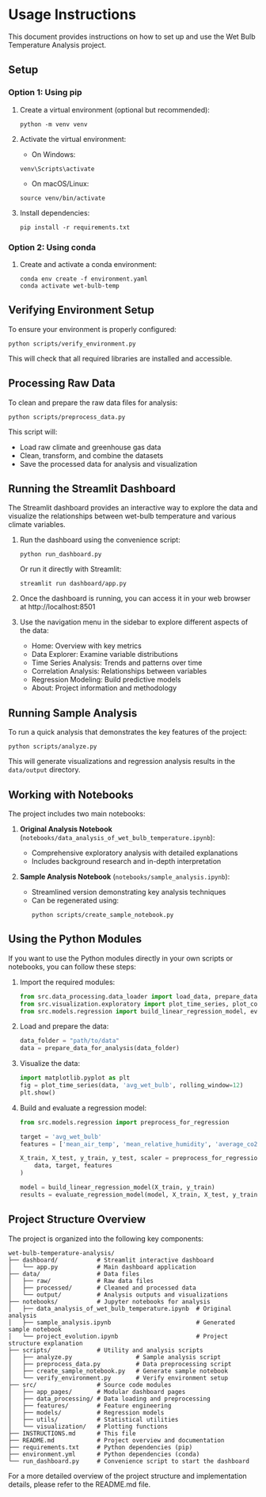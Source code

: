 # Usage Instructions

This document provides instructions on how to set up and use the Wet Bulb Temperature Analysis project.

## Setup

### Option 1: Using pip

1. Create a virtual environment (optional but recommended):
   ```
   python -m venv venv
   ```

2. Activate the virtual environment:
   - On Windows:
   ```
   venv\Scripts\activate
   ```
   - On macOS/Linux:
   ```
   source venv/bin/activate
   ```

3. Install dependencies:
   ```
   pip install -r requirements.txt
   ```

### Option 2: Using conda

1. Create and activate a conda environment:
   ```
   conda env create -f environment.yaml
   conda activate wet-bulb-temp
   ```

## Verifying Environment Setup

To ensure your environment is properly configured:

```
python scripts/verify_environment.py
```

This will check that all required libraries are installed and accessible.

## Processing Raw Data

To clean and prepare the raw data files for analysis:

```
python scripts/preprocess_data.py
```

This script will:
- Load raw climate and greenhouse gas data
- Clean, transform, and combine the datasets
- Save the processed data for analysis and visualization

## Running the Streamlit Dashboard

The Streamlit dashboard provides an interactive way to explore the data and visualize the relationships between wet-bulb temperature and various climate variables.

1. Run the dashboard using the convenience script:
   ```
   python run_dashboard.py
   ```

   Or run it directly with Streamlit:
   ```
   streamlit run dashboard/app.py
   ```

2. Once the dashboard is running, you can access it in your web browser at http://localhost:8501

3. Use the navigation menu in the sidebar to explore different aspects of the data:
   - Home: Overview with key metrics
   - Data Explorer: Examine variable distributions
   - Time Series Analysis: Trends and patterns over time
   - Correlation Analysis: Relationships between variables
   - Regression Modeling: Build predictive models
   - About: Project information and methodology

## Running Sample Analysis

To run a quick analysis that demonstrates the key features of the project:

```
python scripts/analyze.py
```

This will generate visualizations and regression analysis results in the `data/output` directory.

## Working with Notebooks

The project includes two main notebooks:

1. **Original Analysis Notebook** (`notebooks/data_analysis_of_wet_bulb_temperature.ipynb`):
   - Comprehensive exploratory analysis with detailed explanations
   - Includes background research and in-depth interpretation

2. **Sample Analysis Notebook** (`notebooks/sample_analysis.ipynb`):
   - Streamlined version demonstrating key analysis techniques
   - Can be regenerated using:
     ```
     python scripts/create_sample_notebook.py
     ```

## Using the Python Modules

If you want to use the Python modules directly in your own scripts or notebooks, you can follow these steps:

1. Import the required modules:
   ```python
   from src.data_processing.data_loader import load_data, prepare_data_for_analysis
   from src.visualization.exploratory import plot_time_series, plot_correlation_matrix
   from src.models.regression import build_linear_regression_model, evaluate_regression_model
   ```

2. Load and prepare the data:
   ```python
   data_folder = "path/to/data"
   data = prepare_data_for_analysis(data_folder)
   ```

3. Visualize the data:
   ```python
   import matplotlib.pyplot as plt
   fig = plot_time_series(data, 'avg_wet_bulb', rolling_window=12)
   plt.show()
   ```

4. Build and evaluate a regression model:
   ```python
   from src.models.regression import preprocess_for_regression
   
   target = 'avg_wet_bulb'
   features = ['mean_air_temp', 'mean_relative_humidity', 'average_co2']
   
   X_train, X_test, y_train, y_test, scaler = preprocess_for_regression(
       data, target, features
   )
   
   model = build_linear_regression_model(X_train, y_train)
   results = evaluate_regression_model(model, X_train, X_test, y_train, y_test, features)
   ```

## Project Structure Overview

The project is organized into the following key components:

```
wet-bulb-temperature-analysis/
├── dashboard/           # Streamlit interactive dashboard
│   └── app.py           # Main dashboard application
├── data/                # Data files
│   ├── raw/             # Raw data files
│   ├── processed/       # Cleaned and processed data
│   └── output/          # Analysis outputs and visualizations
├── notebooks/           # Jupyter notebooks for analysis
│   ├── data_analysis_of_wet_bulb_temperature.ipynb  # Original analysis
│   ├── sample_analysis.ipynb                        # Generated sample notebook
│   └── project_evolution.ipynb                      # Project structure explanation
├── scripts/             # Utility and analysis scripts
│   ├── analyze.py                  # Sample analysis script
│   ├── preprocess_data.py          # Data preprocessing script
│   ├── create_sample_notebook.py   # Generate sample notebook
│   └── verify_environment.py       # Verify environment setup
├── src/                 # Source code modules
│   ├── app_pages/       # Modular dashboard pages
│   ├── data_processing/ # Data loading and preprocessing
│   ├── features/        # Feature engineering
│   ├── models/          # Regression models
│   ├── utils/           # Statistical utilities
│   └── visualization/   # Plotting functions
├── INSTRUCTIONS.md      # This file
├── README.md            # Project overview and documentation
├── requirements.txt     # Python dependencies (pip)
├── environment.yml      # Python dependencies (conda)
└── run_dashboard.py     # Convenience script to start the dashboard
```

For a more detailed overview of the project structure and implementation details, please refer to the README.md file.
